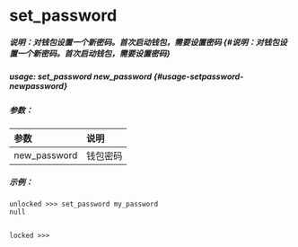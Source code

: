 # set\_password

##### 说明：对钱包设置一个新密码。首次启动钱包，需要设置密码 {#说明：对钱包设置一个新密码。首次启动钱包，需要设置密码}

##### usage: set\_password new\_password {#usage-setpassword-newpassword}

##### 参数：

| 参数 | 说明 |
| :--- | :--- |
| new\_password | 钱包密码 |

##### 示例：

```
unlocked >>> set_password my_password
null


locked >>>
```



